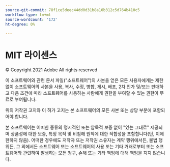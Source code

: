 ```yaml
---
source-git-commit: 78f1ce5deec44dd0d31b8a10b312c5d764b410c5
workflow-type: tm+mt
source-wordcount: '172'
ht-degree: 0%

---
```

# MIT 라이센스

© Copyright 2021 Adobe All rights reserved

이 소프트웨어와 관련 문서 파일(&quot;소프트웨어&quot;)의 사본을 얻은 모든 사용자에게는 제한 없이 소프트웨어의 사본을 사용, 복사, 수정, 병합, 게시, 배포, 2차 인가 및/또는 판매하고 다음 조건에 따라 소프트웨어를 사용하는 사람에게 권한을 부여할 수 있는 권한이 무료로 부여됩니다.

위의 저작권 고지와 이 허가 고지는 본 소프트웨어의 모든 사본 또는 상당 부분에 포함되어야 합니다.

본 소프트웨어는 어떠한 종류의 명시적인 또는 암묵적 보증 없이 &quot;있는 그대로&quot; 제공되며 상품성에 대한 보증, 특정 목적 및 비침해 원칙에 대한 적합성을 포함합니다(단, 이에 한하지 않음). 어떠한 경우에도 저작자 또는 저작권 소유자는 계약 행위에서든, 불법 행위든, 그 외에서든 소프트웨어 또는 소프트웨어의 사용 또는 기타 거래로부터 또는 소프트웨어와 관련하여 발생하는 모든 청구, 손해 또는 기타 책임에 대해 책임을 지지 않습니다.
